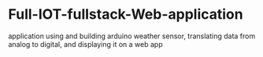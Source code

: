# Full-IOT-fullstack-Web-application
application using and building arduino weather sensor, translating data from analog to digital, and displaying it on a web app
